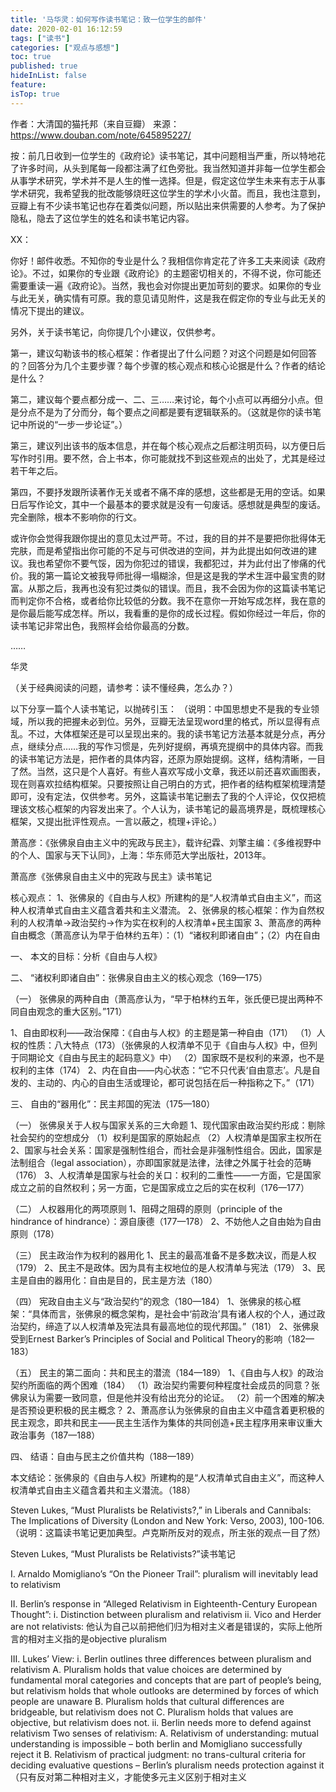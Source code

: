 ```yaml
---
title: '马华灵：如何写作读书笔记：致一位学生的邮件'
date: 2020-02-01 16:12:59
tags: ["读书"]
categories: ["观点与感想"]
toc: true
published: true
hideInList: false
feature: 
isTop: true
---
```

作者：大清国的猫托邦（来自豆瓣）
来源：https://www.douban.com/note/645895227/

按：前几日收到一位学生的《政府论》读书笔记，其中问题相当严重，所以特地花了许多时间，从头到尾每一段都注满了红色旁批。我当然知道并非每一位学生都会从事学术研究，学术并不是人生的惟一选择。但是，假定这位学生未来有志于从事学术研究，我希望我的批改能够烧旺这位学生的学术小火苗。而且，我也注意到，豆瓣上有不少读书笔记也存在着类似问题，所以贴出来供需要的人参考。为了保护隐私，隐去了这位学生的姓名和读书笔记内容。

<!-- more -->

XX：

你好！邮件收悉。不知你的专业是什么？我相信你肯定花了许多工夫来阅读《政府论》。不过，如果你的专业跟《政府论》的主题密切相关的，不得不说，你可能还需要重读一遍《政府论》。当然，我也会对你提出更加苛刻的要求。如果你的专业与此无关，确实情有可原。我的意见请见附件，这是我在假定你的专业与此无关的情况下提出的建议。

另外，关于读书笔记，向你提几个小建议，仅供参考。

第一，建议勾勒该书的核心框架：作者提出了什么问题？对这个问题是如何回答的？回答分为几个主要步骤？每个步骤的核心观点和核心论据是什么？作者的结论是什么？

第二，建议每个要点都分成一、二、三……来讨论，每个小点可以再细分小点。但是分点不是为了分而分，每个要点之间都是要有逻辑联系的。（这就是你的读书笔记中所说的“一步一步论证”。）

第三，建议列出该书的版本信息，并在每个核心观点之后都注明页码，以方便日后写作时引用。要不然，合上书本，你可能就找不到这些观点的出处了，尤其是经过若干年之后。

第四，不要抒发跟所读著作无关或者不痛不痒的感想，这些都是无用的空话。如果日后写作论文，其中一个最基本的要求就是没有一句废话。感想就是典型的废话。完全删除，根本不影响你的行文。

或许你会觉得我跟你提出的意见太过严苛。不过，我的目的并不是要把你批得体无完肤，而是希望指出你可能的不足与可供改进的空间，并为此提出如何改进的建议。我也希望你不要气馁，因为你犯过的错误，我都犯过，并为此付出了惨痛的代价。我的第一篇论文被我导师批得一塌糊涂，但是这是我的学术生涯中最宝贵的财富。从那之后，我再也没有犯过类似的错误。而且，我不会因为你的这篇读书笔记而判定你不合格，或者给你比较低的分数。我不在意你一开始写成怎样，我在意的是你最后能写成怎样。所以，我看重的是你的成长过程。假如你经过一年后，你的读书笔记非常出色，我照样会给你最高的分数。

……

华灵

（关于经典阅读的问题，请参考：读不懂经典，怎么办？）

以下分享一篇个人读书笔记，以抛砖引玉：
（说明：中国思想史不是我的专业领域，所以我的把握未必到位。另外，豆瓣无法呈现word里的格式，所以显得有点乱。不过，大体框架还是可以呈现出来的。我的读书笔记方法基本就是分点，再分点，继续分点……我的写作习惯是，先列好提纲，再填充提纲中的具体内容。而我的读书笔记方法是，把作者的具体内容，还原为原始提纲。这样，结构清晰，一目了然。当然，这只是个人喜好。有些人喜欢写成小文章，我还以前还喜欢画图表，现在则喜欢拉结构框架。只要按照让自己明白的方式，把作者的结构框架梳理清楚即可，没有定法，仅供参考。另外，这篇读书笔记删去了我的个人评论，仅仅把梳理该文核心框架的内容发出来了。个人认为，读书笔记的最高境界是，既梳理核心框架，又提出批评性观点。一言以蔽之，梳理+评论。）

萧高彦：《张佛泉自由主义中的宪政与民主》，载许纪霖、刘擎主编：《多维视野中的个人、国家与天下认同》，上海：华东师范大学出版社，2013年。

萧高彦《张佛泉自由主义中的宪政与民主》读书笔记

核心观点：
1、张佛泉的《自由与人权》所建构的是“人权清单式自由主义”，而这种人权清单式自由主义蕴含着共和主义潜流。
2、张佛泉的核心框架：作为自然权利的人权清单→政治契约→作为实在权利的人权清单+民主国家
3、萧高彦的两种自由概念（萧高彦认为早于伯林约五年）：（1）“诸权利即诸自由”；（2）内在自由

一、	本文的目标：分析《自由与人权》

二、	“诸权利即诸自由”：张佛泉自由主义的核心观念（169—175）

（一）	张佛泉的两种自由（萧高彦认为，“早于柏林约五年，张氏便已提出两种不同自由观念的重大区别。”171）

1、自由即权利——政治保障：《自由与人权》的主题是第一种自由（171）
（1）人权的性质：八大特点（173）（张佛泉的人权清单不见于《自由与人权》中，但列于同期论文《自由与民主的起码意义》中）
（2）国家既不是权利的来源，也不是权利的主体（174）
2、内在自由——内心状态：“它不只代表‘自由意志’。凡是自发的、主动的、内心的自由生活或理论，都可说包括在后一种指称之下。”（171）

三、	自由的“器用化”：民主邦国的宪法（175—180）

（一）	张佛泉关于人权与国家关系的三大命题
1、现代国家由政治契约形成：剔除社会契约的空想成分
（1）权利是国家的原始起点
（2）人权清单是国家主权所在
2、国家与社会关系：国家是强制性组合，而社会是非强制性组合。因此，国家是法制组合（legal association），亦即国家就是法律，法律之外属于社会的范畴（176）
3、人权清单是国家与社会的关口：权利的二重性——一方面，它是国家成立之前的自然权利；另一方面，它是国家成立之后的实在权利（176—177）

（二）	人权器用化的两项原则
1、阻碍之阻碍的原则（principle of the hindrance of hindrance）：源自康德（177—178）
2、不妨他人之自由始为自由原则（178）

（三）	民主政治作为权利的器用化
1、民主的最高准备不是多数决议，而是人权（179）
2、民主不是政体。因为具有主权地位的是人权清单与宪法（179）
3、民主是自由的器用化：自由是目的，民主是方法（180）

（四）	宪政自由主义与“政治契约”的观念（180—184）
1、张佛泉的核心框架：“具体而言，张佛泉的概念架构，是社会中‘前政治’具有诸人权的个人，通过政治契约，缔造了以人权清单及宪法具有最高地位的现代邦国。”（181）
2、张佛泉受到Ernest Barker’s Principles of Social and Political Theory的影响（182—183）

（五）	民主的第二面向：共和民主的潜流（184—189）
1、《自由与人权》的政治契约所面临的两个困难（184）
（1）政治契约需要何种程度社会成员的同意？张佛泉认为需要一致同意，但是他并没有给出充分的论证。
（2）前一个困难的解决是否预设更积极的民主概念？
2、萧高彦认为张佛泉的自由主义中蕴含着更积极的民主观念，即共和民主——民主生活作为集体的共同创造+民主程序用来审议重大政治事务（187—188）

四、	结语：自由与民主之价值共构（188—189）

本文结论：张佛泉的《自由与人权》所建构的是“人权清单式自由主义”，而这种人权清单式自由主义蕴含着共和主义潜流。（188）

Steven Lukes, “Must Pluralists be Relativists?,” in Liberals and Cannibals: The Implications of Diversity (London and New York: Verso, 2003), 100-106.
（说明：这篇读书笔记更加典型。卢克斯所反对的观点，所主张的观点一目了然）

Steven Lukes, “Must Pluralists be Relativists?”读书笔记 

I.	Arnaldo Momigliano’s “On the Pioneer Trail”: pluralism will inevitably lead to relativism

II.	Berlin’s response in “Alleged Relativism in Eighteenth-Century European Thought”:
    i.	Distinction between pluralism and relativism
    ii.	Vico and Herder are not relativists: 他认为自己以前把他们归为相对主义者是错误的，实际上他所言的相对主义指的是objective pluralism

III.	Lukes’ View: 
    i.	Berlin outlines three differences between pluralism and relativism
        A.	Pluralism holds that value choices are determined by fundamental moral categories and concepts that are part of people’s being, but relativism holds that whole outlooks are determined by forces of which people are unaware
        B.	Pluralism holds that cultural differences are bridgeable, but relativism does not
        C.	Pluralism holds that values are objective, but relativism does not.
    ii.	Berlin needs more to defend against relativism
        Two senses of relativism:
        A.	Relativism of understanding: mutual understanding is impossible – both berlin and Momigliano successfully reject it
        B.	Relativism of practical judgment: no trans-cultural criteria for deciding evaluative questions – Berlin’s pluralism needs protection against it（只有反对第二种相对主义，才能使多元主义区别于相对主义